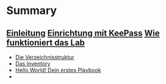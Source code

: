 # Summary

[Einleitung](./Einleitung.md)
[Einrichtung mit KeePass](./KeePass.md)
[Wie funktioniert das Lab](./Lab_Grundlagen.md)
----
- [Die Verzeichnisstruktur]()
- [Das Inventory]()
- [Hello World! Dein erstes Playbook]()
- []()
